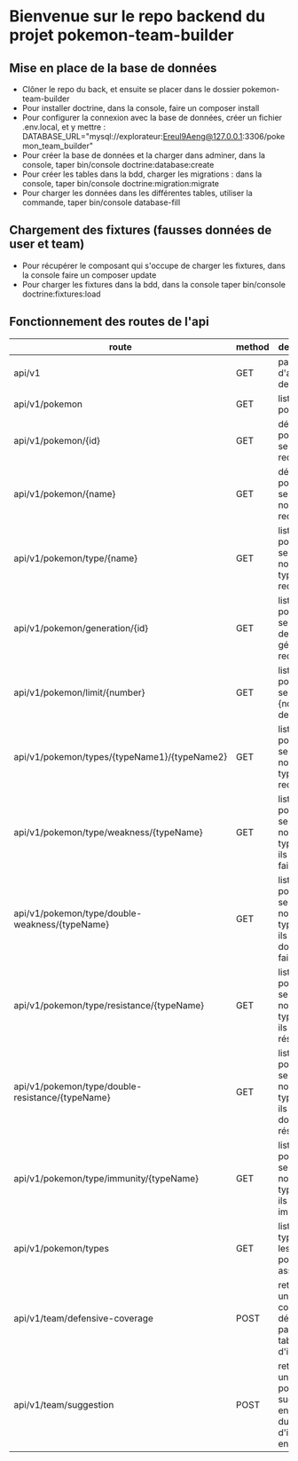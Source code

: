 # Bienvenue sur le repo backend du projet pokemon-team-builder

  ## Mise en place de la base de données

  - Clôner le repo du back, et ensuite se placer dans le dossier pokemon-team-builder
  - Pour installer doctrine, dans la console, faire un composer install
  - Pour configurer la connexion avec la base de données, créer un fichier .env.local, et y mettre : DATABASE_URL="mysql://explorateur:Ereul9Aeng@127.0.0.1:3306/pokemon_team_builder"
  - Pour créer la base de données et la charger dans adminer, dans la console, taper bin/console doctrine:database:create
  - Pour créer les tables dans la bdd, charger les migrations : dans la console, taper bin/console doctrine:migration:migrate
  - Pour charger les données dans les différentes tables, utiliser la commande, taper bin/console database-fill

  ## Chargement des fixtures (fausses données de user et team)

  - Pour récupérer le composant qui s'occupe de charger les fixtures, dans la console faire un composer update
  - Pour charger les fixtures dans la bdd, dans la console taper bin/console doctrine:fixtures:load


  ## Fonctionnement des routes de l'api 

| route                                            | method | description                                                                   | controller    | nom                                 |
| ------------------------------------------------ | ------ | ----------------------------------------------------------------------------- | ------------- | ----------------------------------- |
| api/v1                                           | GET    | page d'accueil de l'api                                                       | Main          | api_v1_                             |
| api/v1/pokemon                                   | GET    | liste des pokemons                                                            | Api           | api_v1_pokemon                      |
| api/v1/pokemon/{id}                              | GET    | détail d'un pokemon selon l'id recherché                                      | Api           | api_v1_pokemon_by_id                |
| api/v1/pokemon/{name}                            | GET    | détail d'un pokemon selon le nom recherché                                    | Api           | api_v1_pokemon_by_name              |
| api/v1/pokemon/type/{name}                       | GET    | liste des pokemons selon le nom du type recherché                             | Api           | api_v1_pokemon_by_type_name         |
| api/v1/pokemon/generation/{id}                   | GET    | liste des pokemons selon l'id de la génération recherchée                     | Api           | api_v1_pokemon_generation_by_id     |
| api/v1/pokemon/limit/{number}                    | GET    | liste des pokemons selon le {nombre} demandé                                  | Api           | api_v1_pokemon_limit                |
| api/v1/pokemon/types/{typeName1}/{typeName2}     | GET    | liste des pokemons selon le nom des types recherchés                          | Api           | api_v1_pokemon_by_double_type       |
| api/v1/pokemon/type/weakness/{typeName}          | GET    | liste des pokemons selon le nom du type auquel ils sont faibles               | Api           | api_v1_pokemon_by_weakness          |
| api/v1/pokemon/type/double-weakness/{typeName}   | GET    | liste des pokemons selon le nom du type auquel ils sont doublement faibles    | Api           | api_v1_pokemon_by_double_weakness   |
| api/v1/pokemon/type/resistance/{typeName}        | GET    | liste des pokemons selon le nom du type auquel ils sont résistants            | Api           | api_v1_pokemon_by_resistance        |
| api/v1/pokemon/type/double-resistance/{typeName} | GET    | liste des pokemons selon le nom du type auquel ils sont doublement résistants | Api           | api_v1_pokemon_by_double-resistance |
| api/v1/pokemon/type/immunity/{typeName}          | GET    | liste des pokemons selon le nom du type auquel ils sont immunisés             | Api           | api_v1_pokemon_by_immunity          |
| api/v1/pokemon/types                             | GET    | liste des types (sans les pokemons associés)                                  | Api           | api_v1_types                        |
| api/v1/team/defensive-coverage                   | POST   | retourne une couverture défensive à partir d'un tableau d'ids                   | DataTreatment | api_v1_defensive_coverage           |
| api/v1/team/suggestion                           | POST   | retourne une liste de pokemon suggérés en fonction du tableau d'ids envoyé     | DataTreatment | api_v1_pokemon_suggestion           |